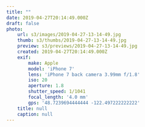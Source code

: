 ```yaml
---
title: ""
date: 2019-04-27T20:14:49.000Z
draft: false
photo:
    url: s3/images/2019-04-27-13-14-49.jpg
    thumb: s3/thumbs/2019-04-27-13-14-49.jpg
    preview: s3/previews/2019-04-27-13-14-49.jpg
    created: 2019-04-27T20:14:49.000Z
    exif:
        make: Apple
        model: 'iPhone 7'
        lens: 'iPhone 7 back camera 3.99mm f/1.8'
        iso: 20
        aperture: 1.8
        shutter_speed: 1/1041
        focal_length: '4.0 mm'
        gps: '48.7239694444444 -122.497222222222'
    title: null
    caption: null
---
```


